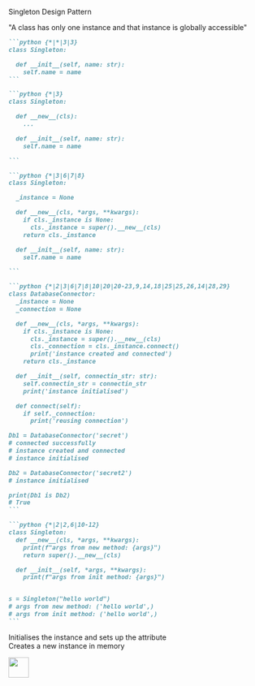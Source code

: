 <div class="absolute top-2 left-2" v-click="[0,12]">
<p class="text-4xl">Singleton Design Pattern</p>
<p v-click="1" class="text-sm">"A class has only one instance and that instance is globally accessible"</p>
</div>
<div class="flex flex-row justify-start w-4/5 items-center h-full gap-x-10 text-sm">

  <div 
    v-click="2"
    v-motion
    :initial="{ opacity: 0 }"
    :enter="{ opacity: 1}"
    :duration="500"
    class="w-full text-sm">

````md magic-move {at:2, lines: false}
```python {*|*|3|3}
class Singleton:

  def __init__(self, name: str):
    self.name = name
```

```python {*|3}
class Singleton:

  def __new__(cls):
    ...

  def __init__(self, name: str):
    self.name = name

```

```python {*|3|6|7|8}
class Singleton:

  _instance = None

  def __new__(cls, *args, **kwargs):
    if cls._instance is None:
      cls._instance = super().__new__(cls)
    return cls._instance

  def __init__(self, name: str):
    self.name = name

```

```python {*|2|3|6|7|8|10|20|20-23,9,14,18|25|25,26,14|28,29}
class DatabaseConnector:
  _instance = None
  _connection = None

  def __new__(cls, *args, **kwargs):
    if cls._instance is None:
      cls._instance = super().__new__(cls)
      cls._connection = cls._instance.connect()
      print('instance created and connected')
    return cls._instance

  def __init__(self, connectin_str: str):
    self.connectin_str = connectin_str
    print('instance initialised')

  def connect(self):
    if self._connection:
      print('reusing connection')

Db1 = DatabaseConnector('secret')
# connected successfully
# instance created and connected
# instance initialised

Db2 = DatabaseConnector('secret2')
# instance initialised

print(Db1 is Db2)
# True
```

```python {*|2|2,6|10-12}
class Singleton:
  def __new__(cls, *args, **kwargs):
    print(f"args from new method: {args}")
    return super().__new__(cls)

  def __init__(self, *args, **kwargs):
    print(f"args from init method: {args}")


s = Singleton("hello world")
# args from new method: ('hello world',)
# args from init method: ('hello world',)
```
````

</div>

<div v-click="[3,5]" data-id="init" class="top-20 right-40 absolute bg-red p-2 rounded">
  <span v-click="3">Initialises the instance and</span> <span v-click="3">sets up the attribute</span>
</div>

<div 
    v-motion
    :initial="{ opacity: 0 }"
    :enter="{ opacity: 1 }"
    :leave="{ opacity: 0 }"
    :duration="300"
    data-id="new" v-click="[5,7]" class="top-40 right-40 absolute bg-green p-2 rounded">
  Creates a new instance in memory
</div>
<FancyArrow pos1="bottom" v-click="[3,5]" x2="300" y2="280" color="lime" class="z-10" arc="0.2" q1="[data-id='init']"/>
<FancyArrow
    v-motion
    :initial="{ opacity: 0 }"
    :enter="{ opacity: 1 }"
    :leave="{ opacity: 0 }"
    :duration="1000"
    pos1="bottom" v-click="[5,7]" x2="200" y2="260" color="lime" class="z-10" arc="0.2" q1="[data-id='new']"/>
</div>

<img src="/index-finger.png" width=40 height=40  class="absolute top-50 left-8" v-click="[8,24]" 
    v-motion 
    :initial="{ opacity: 0, x: 0, y: 0 }" 
    :enter="{ opacity: 1 }" 
    :leave="{ opacity: 0 }" 
    :duration="1000" 
    :click-9="{x: 8, y: 55, transition: {duration: 500, type: 'keyframes', ease: 'easeInOut'}}"
    :click-10="{x: 8, y: 75, transition: {duration: 500, type: 'keyframes', ease: 'easeInOut'}}"
    :click-11="{x: 8, y: 95, transition: {duration: 500, type: 'keyframes', ease: 'easeInOut'}}" 
    :click-12="{x: 8, y: -175, transition: {duration: 500, type: 'keyframes', ease: 'easeInOut'}}" 
    :click-14="{x: 8, y: -155, transition: {duration: 500, type: 'keyframes', ease: 'easeInOut'}}" 
    :click-15="{x: 8, y: -105, transition: {duration: 500, type: 'keyframes', ease: 'easeInOut'}}" 
    :click-16="{x: 8, y: -85, transition: {duration: 500, type: 'keyframes', ease: 'easeInOut'}}" 
    :click-17="{x: 8, y: -65, transition: {duration: 500, type: 'keyframes', ease: 'easeInOut'}}" 
    :click-18="{x: 8, y: -30, transition: {duration: 500, type: 'keyframes', ease: 'easeInOut'}}" 
    :click-19="{x: -10, y: 150, transition: {duration: 500, type: 'keyframes', ease: 'easeInOut'}}" 
    :click-21="{x: -10, y: 240, transition: {duration: 500, type: 'keyframes', ease: 'easeInOut'}}" 
    :click-23="{x: -10, y: 295, transition: {duration: 500, type: 'keyframes', ease: 'easeInOut'}}" 
/>

<div class="absolute bottom-2 right-10"
v-click="[12,16]"
v-motion
:inital="{ opacity: 0 }"
:enter="{ opacity: 1 }"
:duration="400" >
<YoutubeSubscribe />
</div>
